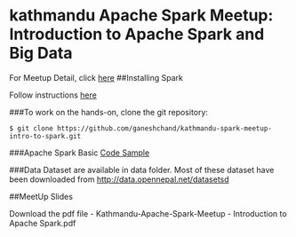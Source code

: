 # kathmandu Apache Spark Meetup: Introduction to Apache Spark and Big Data

For Meetup Detail, click [here](http://spark.meetup.com/cities/np/kathmandu/)
##Installing Spark

Follow instructions [here](notes/install-spark.md)

###To work on the hands-on, clone the git repository:
```
$ git clone https://github.com/ganeshchand/kathmandu-spark-meetup-intro-to-spark.git
```

###Apache Spark Basic
[Code Sample](notes/spark-basic-repl.md)



###Data
Dataset are available in data folder. Most of these dataset have been downloaded from http://data.opennepal.net/datasetsd


##MeetUp Slides

Download the pdf file - Kathmandu-Apache-Spark-Meetup - Introduction to Apache Spark.pdf
